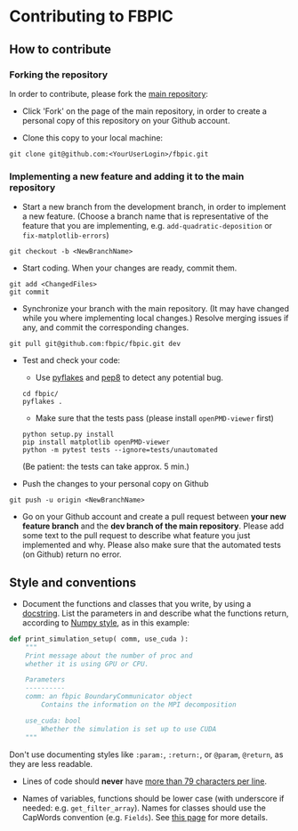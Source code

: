 # Contributing to FBPIC

## How to contribute

### Forking the repository

In order to contribute, please fork the [main repository](https://github.com/fbpic/fbpic):

- Click 'Fork' on the page of the main repository, in order to create a personal copy of this repository on your Github account.

- Clone this copy to your local machine:
```
git clone git@github.com:<YourUserLogin>/fbpic.git
```

### Implementing a new feature and adding it to the main repository

- Start a new branch from the development branch, in order to
implement a new feature. (Choose a branch name that is representative of the
feature that you are implementing, e.g. `add-quadratic-deposition` or
`fix-matplotlib-errors`)
```
git checkout -b <NewBranchName>
```

- Start coding. When your changes are ready, commit them.
```
git add <ChangedFiles>
git commit
```

- Synchronize your branch with the main repository. (It may have
  changed while you where implementing local changes.) Resolve merging
  issues if any, and commit the corresponding changes.
```
git pull git@github.com:fbpic/fbpic.git dev
```

- Test and check your code:
  - Use [pyflakes](https://pypi.python.org/pypi/pyflakes) and
[pep8](https://pypi.python.org/pypi/pep8) to detect any potential bug.
  ```
  cd fbpic/
  pyflakes .
  ```
  - Make sure that the tests pass (please install `openPMD-viewer` first)
  ```
  python setup.py install
  pip install matplotlib openPMD-viewer
  python -m pytest tests --ignore=tests/unautomated
  ```
  (Be patient: the tests can take approx. 5 min.)

- Push the changes to your personal copy on Github
```
git push -u origin <NewBranchName>
```

- Go on your Github account and create a pull request between **your
  new feature branch** and the **dev branch of the main
  repository**. Please add some text to the pull request to describe
  what feature you just implemented and why. Please also make sure that
  the automated tests (on Github) return no error.

## Style and conventions

- Document the functions and classes that you write, by using a
  [docstring](https://www.python.org/dev/peps/pep-0257/). List the
  parameters in and describe what the functions return, according to
  [Numpy style](https://github.com/numpy/numpy/blob/main/doc/HOWTO_DOCUMENT.rst.txt),  as in this example:

```python
def print_simulation_setup( comm, use_cuda ):
    """
    Print message about the number of proc and
    whether it is using GPU or CPU.

    Parameters
    ----------
    comm: an fbpic BoundaryCommunicator object
        Contains the information on the MPI decomposition

    use_cuda: bool
        Whether the simulation is set up to use CUDA
    """
```
Don't use documenting styles like `:param:`, `:return:`, or
`@param`, `@return`, as they are less readable.


- Lines of code should **never** have [more than 79 characters per line](https://www.python.org/dev/peps/pep-0008/#maximum-line-length).

- Names of variables, functions should be lower case (with underscore
  if needed: e.g. `get_filter_array`). Names for classes should use the
  CapWords convention (e.g. `Fields`). See [this page](https://www.python.org/dev/peps/pep-0008/#prescriptive-naming-conventions) for more details.
